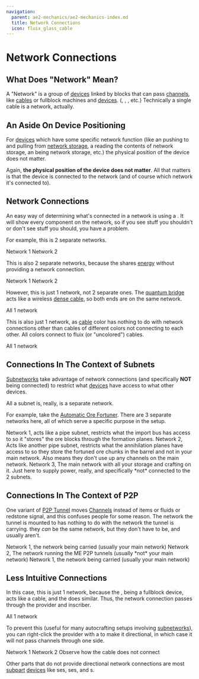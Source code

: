 ```yaml
---
navigation:
  parent: ae2-mechanics/ae2-mechanics-index.md
  title: Network Connections
  icon: fluix_glass_cable
---
```


# Network Connections

## What Does "Network" Mean?

A "Network" is a group of [devices](../ae2-mechanics/devices.md) linked by blocks that can pass [channels](../ae2-mechanics/channels.md),
like [cables](../items-blocks-machines/cables.md) or fullblock machines and [devices](../ae2-mechanics/devices.md). 
(<ItemLink id="charger" />, <ItemLink id="interface" />, <ItemLink id="drive" />, etc.)
Technically a single cable is a network, actually.

## An Aside On Device Positioning

For [devices](../ae2-mechanics/devices.md) which have some specific network function (like an <ItemLink id="interface" />
pushing to and pulling from [network storage](../ae2-mechanics/import-export-storage.md), a <ItemLink id="level_emitter" />
reading the contents of network storage, an <ItemLink id="drive" /> being network storage, etc.)
the physical position of the device does not matter.

Again, **the physical position of the device does not matter**. All that matters is that the device is connected to the network
(and of course which network it's connected to).

## Network Connections

An easy way of determining what's connected in a network is using a <ItemLink id="network_tool" />. It will show every
component on the network, so if you see stuff you shouldn't or don't see stuff you should, you have a problem.

For example, this is 2 separate networks.

<GameScene zoom="6" background="transparent">
  <ImportStructure src="../assets/assemblies/2_networks_1.snbt" />

  <BoxAnnotation color="#5CA7CD" min="0 0 0" max="1 2 2">
        Network 1
  </BoxAnnotation>

<BoxAnnotation color="#5CA7CD" min="2 0 0" max="3 2 2">
        Network 2
  </BoxAnnotation>

  <IsometricCamera yaw="195" pitch="30" />
</GameScene>

This is also 2 separate networks, because the <ItemLink id="quartz_fiber" /> shares [energy](../ae2-mechanics/energy.md)
without providing a network connection.

<GameScene zoom="6" background="transparent">
  <ImportStructure src="../assets/assemblies/2_networks_2.snbt" />

  <BoxAnnotation color="#915dcd" min="0 0 0" max="1 2 2">
        Network 1
  </BoxAnnotation>

  <BoxAnnotation color="#915dcd" min="1.3 0 0" max="3 2 2">
        Network 2
  </BoxAnnotation>

  <IsometricCamera yaw="195" pitch="30" />
</GameScene>

However, this is just 1 network, not 2 separate ones. The [quantum bridge](../items-blocks-machines/quantum_bridge.md) acts like
a wireless [dense cable](../items-blocks-machines/cables.md#dense-cable), so both ends are on the same network.

<GameScene zoom="4" background="transparent">
  <ImportStructure src="../assets/assemblies/actually_1_network.snbt" />

  <BoxAnnotation color="#915dcd" min="0 0 0" max="7 3 3">
        All 1 network
  </BoxAnnotation>

  <IsometricCamera yaw="195" pitch="30" />
</GameScene>

This is also just 1 network, as [cable](../items-blocks-machines/cables.md) color has nothing to do with network connections other than cables of different colors not
connecting to each other. All colors connect to fluix (or "uncolored") cables.

<GameScene zoom="6" background="transparent">
  <ImportStructure src="../assets/assemblies/actually_1_network_2.snbt" />

  <BoxAnnotation color="#915dcd" min="0 0 0" max="4 2 2">
        All 1 network
  </BoxAnnotation>

  <IsometricCamera yaw="195" pitch="30" />
</GameScene>

## Connections In The Context of Subnets

[Subnetworks](../ae2-mechanics/subnetworks.md) take advantage of network connections (and specifically **NOT** being connected)
to restrict what [devices](../ae2-mechanics/devices.md) have access to what other devices.

All a subnet is, really, is a separate network.

For example, take the [Automatic Ore Fortuner](../example-setups/ore-fortuner.md). There are 3 separate networks here,
all of which serve a specific purpose in the setup.

<GameScene zoom="6" interactive={true}>
  <ImportStructure src="../assets/assemblies/ore_fortuner.snbt" />

  <BoxAnnotation color="#915dcd" min="0 0 2" max="3 1 3">
        Network 1, acts like a pipe subnet, restricts what the import bus has access to so it "stores" the ore blocks through the
        formation planes.
  </BoxAnnotation>

  <BoxAnnotation color="#5CA7CD" min="0 0 0" max="3 1 1">
        Network 2, Acts like another pipe subnet, restricts what the annihilation planes have access to so they store
        the fortuned ore chunks in the barrel and not in your main network. Also means they don't use up any channels on the
        main network.
  </BoxAnnotation>

  <BoxAnnotation color="#82CD5C" min="2 0 1" max="4 1 2">
        Network 3, The main network with all your storage and crafting on it. Just here to supply power, really, and specifically
        *not* connected to the 2 subnets.
  </BoxAnnotation>

  <IsometricCamera yaw="195" pitch="30" />
</GameScene>

## Connections In The Context of P2P

One variant of [P2P Tunnel](../items-blocks-machines/p2p_tunnels.md) moves [Channels](channels.md) instead of items or fluids
or redstone signal, and this confuses people for some reason. The network the tunnel is mounted to has nothing to do with the
network the tunnel is carrying. they *can* be the same network, but they don't have to be, and usually aren't.

<GameScene zoom="6" background="transparent">
  <ImportStructure src="../assets/assemblies/p2p_channels_network_connection.snbt" />

  <BoxAnnotation color="#915dcd" min="0 0 0" max="1.98 2 1">
        Network 1, the network being carried (usually your main network)
  </BoxAnnotation>

  <BoxAnnotation color="#5CA7CD" min="2.02 0 0" max="3.98 1 1">
        Network 2, The network running the ME P2P tunnels (usually *not* your main network)
  </BoxAnnotation>

  <BoxAnnotation color="#915dcd" min="4.02 0 0" max="6 1 1">
        Network 1, the network being carried (usually your main network)
  </BoxAnnotation>

  <IsometricCamera yaw="195" pitch="30" />
</GameScene>

## Less Intuitive Connections

In this case, this is just 1 network, because the <ItemLink id="pattern_provider" />, being a fullblock device, acts like
a cable, and the <ItemLink id="inscriber" /> does similar. Thus, the network connection passes through
the provider and inscriber.

<GameScene zoom="6" background="transparent">
  <ImportStructure src="../assets/assemblies/pattern_provider_network_connection_1.snbt" />

  <BoxAnnotation color="#915dcd" min="0 0 0" max="4 2 2">
        All 1 network
  </BoxAnnotation>

  <IsometricCamera yaw="195" pitch="30" />
</GameScene>

To prevent this (useful for many autocrafting setups involving [subnetworks](../ae2-mechanics/subnetworks.md)),
you can right-click the provider with a <ItemLink id="certus_quartz_wrench" /> to make it directional, in which case it will
not pass channels through one side.

<Row gap="40">
<GameScene zoom="6" background="transparent">
  <ImportStructure src="../assets/assemblies/pattern_provider_network_connection_2.snbt" />

  <BoxAnnotation color="#915dcd" min="0 0 0" max="1.98 2 2">
        Network 1
  </BoxAnnotation>

  <BoxAnnotation color="#5CA7CD" min="2.02 0 0" max="4 2 2">
        Network 2
  </BoxAnnotation>

  <IsometricCamera yaw="195" pitch="30" />
</GameScene>

<GameScene zoom="6" background="transparent">
  <ImportStructure src="../assets/assemblies/pattern_provider_directional_connection.snbt" />

  <BoxAnnotation color="#ee3333" min="1 .3 .3" max="1.3 .7 .7">
        Observe how the cable does not connect
  </BoxAnnotation>

  <IsometricCamera yaw="255" pitch="30" />
</GameScene>
</Row>

Other parts that do not provide directional network connections are most [subpart](../ae2-mechanics/cable-subparts.md)
[devices](../ae2-mechanics/devices.md) like <ItemLink id="import_bus" />ses, <ItemLink id="storage_bus" />ses, and
<ItemLink id="cable_interface" />s.

<GameScene zoom="6" background="transparent">
  <ImportStructure src="../assets/assemblies/subpart_no_connection.snbt" />
  <IsometricCamera yaw="195" pitch="30" />
</GameScene>